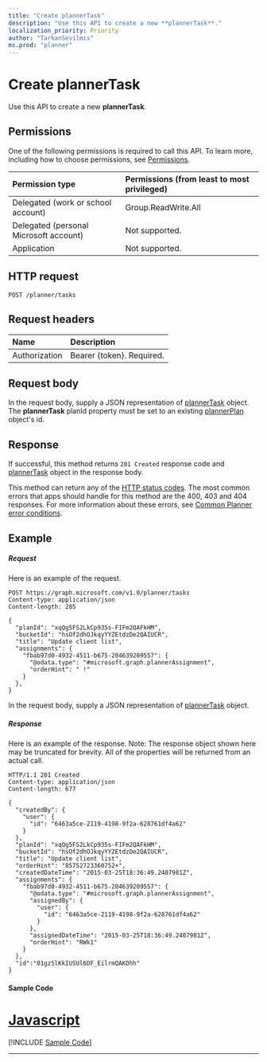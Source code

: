 ```yaml
---
title: "Create plannerTask"
description: "Use this API to create a new **plannerTask**."
localization_priority: Priority
author: "TarkanSevilmis"
ms.prod: "planner"
---
```


# Create plannerTask

Use this API to create a new **plannerTask**.
## Permissions
One of the following permissions is required to call this API. To learn more, including how to choose permissions, see [Permissions](/graph/permissions-reference).

|Permission type      | Permissions (from least to most privileged)              |
|:--------------------|:---------------------------------------------------------|
|Delegated (work or school account) | Group.ReadWrite.All    |
|Delegated (personal Microsoft account) | Not supported.    |
|Application | Not supported. |

## HTTP request
<!-- { "blockType": "ignored" } -->
```http
POST /planner/tasks

```
## Request headers
| Name       | Description|
|:---------------|:----------|
| Authorization  | Bearer {token}. Required. |

## Request body
In the request body, supply a JSON representation of [plannerTask](../resources/plannertask.md) object.
The **plannerTask** planId property must be set to an existing [plannerPlan](../resources/plannerplan.md) object's id.

## Response

If successful, this method returns `201 Created` response code and [plannerTask](../resources/plannertask.md) object in the response body.

This method can return any of the [HTTP status codes](/graph/errors). The most common errors that apps should handle for this method are the 400, 403 and 404 responses. For more information about these errors, see [Common Planner error conditions](../resources/planner-overview.md#common-planner-error-conditions).

## Example
##### Request
Here is an example of the request.
<!-- {
  "blockType": "request",
  "name": "create_plannertask_from_planner"
}-->
```http
POST https://graph.microsoft.com/v1.0/planner/tasks
Content-type: application/json
Content-length: 285

{
  "planId": "xqQg5FS2LkCp935s-FIFm2QAFkHM",
  "bucketId": "hsOf2dhOJkqyYYZEtdzDe2QAIUCR",
  "title": "Update client list",
  "assignments": {
    "fbab97d0-4932-4511-b675-204639209557": {
      "@odata.type": "#microsoft.graph.plannerAssignment",
      "orderHint": " !"
    }
  },
}
```
In the request body, supply a JSON representation of [plannerTask](../resources/plannertask.md) object.
##### Response
Here is an example of the response. Note: The response object shown here may be truncated for brevity. All of the properties will be returned from an actual call.
<!-- {
  "blockType": "response",
  "truncated": true,
  "@odata.type": "microsoft.graph.plannerTask"
} -->
```http
HTTP/1.1 201 Created
Content-type: application/json
Content-length: 677

{
  "createdBy": {
    "user": {
      "id": "6463a5ce-2119-4198-9f2a-628761df4a62"
    }
  },
  "planId": "xqQg5FS2LkCp935s-FIFm2QAFkHM",
  "bucketId": "hsOf2dhOJkqyYYZEtdzDe2QAIUCR",
  "title": "Update client list",
  "orderHint": "85752723360752+",
  "createdDateTime": "2015-03-25T18:36:49.2407981Z",
  "assignments": {
    "fbab97d0-4932-4511-b675-204639209557": {
      "@odata.type": "#microsoft.graph.plannerAssignment",
      "assignedBy": {
        "user": {
          "id": "6463a5ce-2119-4198-9f2a-628761df4a62"
        }
      },
      "assignedDateTime": "2015-03-25T18:36:49.2407981Z",
      "orderHint": "RWk1"
    }
  },
  "id":"01gzSlKkIUSUl6DF_EilrmQAKDhh"
}
```
#### Sample Code

# [Javascript](#tab/Javascript)
[!INCLUDE [Sample Code]( ../includes/create_plannertask_from_planner-Javascript-snippets.md)]

---


<!-- uuid: 8fcb5dbc-d5aa-4681-8e31-b001d5168d79
2015-10-25 14:57:30 UTC -->
<!-- {
  "type": "#page.annotation",
  "description": "Create plannerTask",
  "keywords": "",
  "section": "documentation",
  "tocPath": ""
}-->
